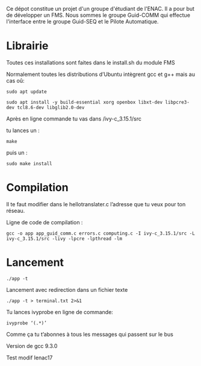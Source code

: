 Ce dépot constitue un projet d'un groupe d'étudiant de l'ENAC.
Il a pour but de développer un FMS. Nous sommes le groupe Guid-COMM qui effectue l'interface entre le groupe Guid-SEQ et le Pilote Automatique.

# Librairie
Toutes ces installations sont faites dans le install.sh du module FMS

Normalement toutes les distributions d’Ubuntu intègrent gcc et g++ mais au cas oû:
```console
sudo apt update

sudo apt install -y build-essential xorg openbox libxt-dev libpcre3-dev tcl8.6-dev libglib2.0-dev

```

Après en ligne commande tu vas dans /ivy-c_3.15.1/src

tu lances un :
```console
make 
```
puis un :
```console
sudo make install
```


# Compilation

Il te faut modifier dans le hellotranslater.c l’adresse que tu veux pour ton réseau.

Ligne de code de compilation :
```console
gcc -o app app_guid_comm.c errors.c computing.c -I ivy-c_3.15.1/src -L ivy-c_3.15.1/src -livy -lpcre -lpthread -lm
```

        
# Lancement
```console
./app -t 
```
Lancement avec redirection dans un fichier texte
```console
./app -t > terminal.txt 2>&1
```
Tu lances ivyprobe en ligne de commande:
```console
ivyprobe ‘(.*)’
```
Comme ça tu t’abonnes à tous les messages qui passent sur le bus

Version de gcc 9.3.0

Test modif Ienac17
